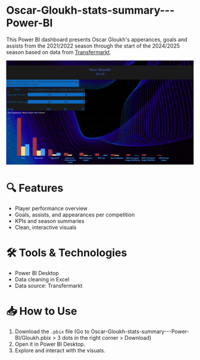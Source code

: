 # Oscar-Gloukh-stats-summary---Power-BI
This Power BI dashboard presents Oscar Gloukh's apperances, goals and assists from the 2021/2022 season through the start of the 2024/2025 season based on data from [Transfermarkt](https://www.transfermarkt.com/).

<img src="Screenshot.png" width="700">

# 🔍 Features
- Player performance overview
- Goals, assists, and appearances per competition
- KPIs and season summaries
- Clean, interactive visuals

# 🛠 Tools & Technologies
- Power BI Desktop
- Data cleaning in Excel
- Data source: Transfermarkt

# 📥 How to Use
1. Download the `.pbix` file (Go to Oscar-Gloukh-stats-summary---Power-BI/Gloukh.pbix > 3 dots in the right corner > Download)
2. Open it in Power BI Desktop.
3. Explore and interact with the visuals.
